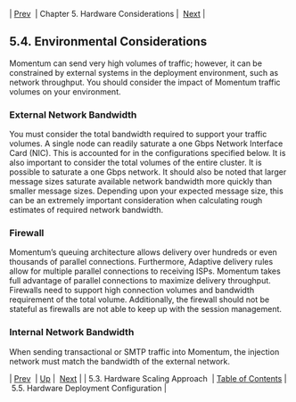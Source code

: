 | [Prev](hardware.scaling)  | Chapter 5. Hardware Considerations |  [Next](hardware.config) |

## 5.4. Environmental Considerations

Momentum can send very high volumes of traffic; however, it can be constrained by external systems in the deployment environment, such as network throughput. You should consider the impact of Momentum traffic volumes on your environment.

### External Network Bandwidth

You must consider the total bandwidth required to support your traffic volumes. A single node can readily saturate a one Gbps Network Interface Card (NIC). This is accounted for in the configurations specified below. It is also important to consider the total volumes of the entire cluster. It is possible to saturate a one Gbps network. It should also be noted that larger message sizes saturate available network bandwidth more quickly than smaller message sizes. Depending upon your expected message size, this can be an extremely important consideration when calculating rough estimates of required network bandwidth.

### Firewall

Momentum’s queuing architecture allows delivery over hundreds or even thousands of parallel connections. Furthermore, Adaptive delivery rules allow for multiple parallel connections to receiving ISPs. Momentum takes full advantage of parallel connections to maximize delivery throughput. Firewalls need to support high connection volumes and bandwidth requirement of the total volume. Additionally, the firewall should not be stateful as firewalls are not able to keep up with the session management.

### Internal Network Bandwidth

When sending transactional or SMTP traffic into Momentum, the injection network must match the bandwidth of the external network.

| [Prev](hardware.scaling)  | [Up](hardware.requirements) |  [Next](hardware.config) |
| 5.3. Hardware Scaling Approach  | [Table of Contents](index) |  5.5. Hardware Deployment Configuration |

